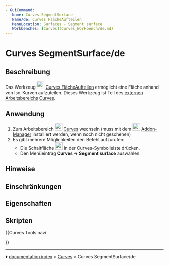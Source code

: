 ```yaml
---
- GuiCommand:
   Name: Curves SegmentSurface
   Name/de: Curves FlächeAufteilen
   MenuLocation: Surfaces - Segment surface
   Workbenches: [Curves](Curves_Workbench/de.md)
---
```


# Curves SegmentSurface/de

## Beschreibung

Das Werkzeug <img alt="" src=images/Curves_SegmentSurface.svg  style="width:24px;"> [Curves FlächeAufteilen](Curves_SegmentSurface/de.md) ermöglicht eine Fläche anhand von Iso-Kurven aufzuteilen. Dieses Werkzeug ist Teil des [externen Arbeitsbereichs](external_workbenches/de.md) [Curves](Curves_Workbench/de.md).

## Anwendung

1.  Zum Arbeitsbereich <img alt="" src=images/Curves_workbench_icon.svg  style="width:24px;"> [Curves](Curves_Workbench/de.md) wechseln (muss mit dem <img alt="" src=images/Std_AddonMgr.svg  style="width:24px;"> [Addon-Manager](Std_AddonMgr/de.md) installiert werden, wenn noch nicht geschehen)
2.  Es gibt mehrere Möglichkeiten den Befehl aufzurufen:
    -   Die Schaltfläche <img alt="" src=images/Curves_SegmentSurface.svg  style="width:24px;"> in der Curves-Symbolleiste drücken.
    -   Den Menüeintrag **Curves → Segment surface** auswählen.

## Hinweise

## Einschränkungen

## Eigenschaften

## Skripten





{{Curves Tools navi

}}



---
⏵ [documentation index](../README.md) > [Curves](Category_Curves.md) > Curves SegmentSurface/de
